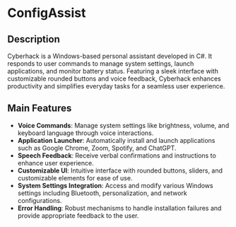 # ConfigAssist

## Description

Cyberhack is a Windows-based personal assistant developed in C#. It responds to user commands to manage system settings, launch applications, and monitor battery status. Featuring a sleek interface with customizable rounded buttons and voice feedback, Cyberhack enhances productivity and simplifies everyday tasks for a seamless user experience.

## Main Features

- **Voice Commands**: Manage system settings like brightness, volume, and keyboard language through voice interactions.
- **Application Launcher**: Automatically install and launch applications such as Google Chrome, Zoom, Spotify, and ChatGPT.
- **Speech Feedback**: Receive verbal confirmations and instructions to enhance user experience.
- **Customizable UI**: Intuitive interface with rounded buttons, sliders, and customizable elements for ease of use.
- **System Settings Integration**: Access and modify various Windows settings including Bluetooth, personalization, and network configurations.
- **Error Handling**: Robust mechanisms to handle installation failures and provide appropriate feedback to the user.